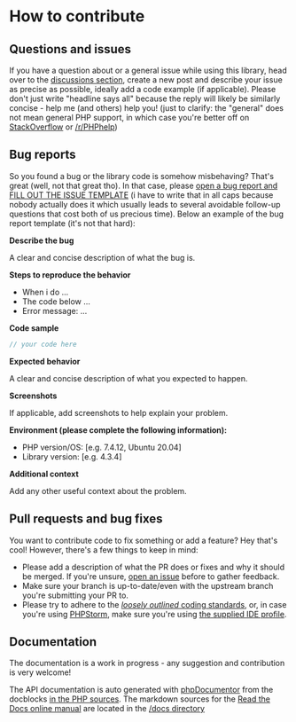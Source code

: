 # How to contribute

## Questions and issues

If you have a question about or a general issue while using this library,
head over to the [discussions section](https://github.com/chillerlan/php-qrcode/discussions),
create a new post and describe your issue as precise as possible, ideally add a code example (if applicable).
Please don't just write "headline says all" because the reply will likely be similarly concise - help me (and others) help you!
(just to clarify: the "general" does not mean general PHP support, in which case you're better off on
[StackOverflow](https://stackoverflow.com/questions/tagged/php) or [/r/PHPhelp](https://www.reddit.com/r/PHPhelp/))


## Bug reports

So you found a bug or the library code is somehow misbehaving? That's great (well, not that great tho). In that case,
please [open a bug report and FILL OUT THE ISSUE TEMPLATE](https://github.com/chillerlan/php-qrcode/issues/new?assignees=&labels=bug&projects=&template=bug_report.md&title=%5BBUG%5D)
(i have to write that in all caps because nobody actually does it which usually leads to several avoidable follow-up questions that cost both of us precious time).
Below an example of the bug report template (it's not that hard):

**Describe the bug**

A clear and concise description of what the bug is.

**Steps to reproduce the behavior**
- When i do ...
- The code below ...
- Error message: ...

**Code sample**
```php
// your code here
```

**Expected behavior**

A clear and concise description of what you expected to happen.

**Screenshots**

If applicable, add screenshots to help explain your problem.

**Environment (please complete the following information):**
- PHP version/OS: [e.g. 7.4.12, Ubuntu 20.04]
- Library version: [e.g. 4.3.4]

**Additional context**

Add any other useful context about the problem.


## Pull requests and bug fixes

You want to contribute code to fix something or add a feature? Hey that's cool! However, there's a few things to keep in mind:

- Please add a description of what the PR does or fixes and why it should be merged. If you're unsure, [open an issue](https://github.com/chillerlan/php-qrcode/issues/new?assignees=&labels=enhancement&projects=&template=feature_request.md&title=%5BENHANCEMENT%5D) before to gather feedback.
- Make sure your branch is up-to-date/even with the upstream branch you're submitting your PR to.
- Please try to adhere to the [*loosely outlined* coding standards](https://github.com/chillerlan/php-qrcode/discussions/60), or, in case you're using [PHPStorm](https://www.jetbrains.com/phpstorm/), make sure you're using [the supplied IDE profile](https://github.com/chillerlan/php-qrcode/tree/main/.idea).


## Documentation

The documentation is a work in progress - any suggestion and contribution is very welcome!


The API documentation is auto generated with [phpDocumentor](https://www.phpdoc.org/) from the docblocks [in the PHP sources](https://github.com/chillerlan/php-qrcode/tree/main/src).
The markdown sources for the [Read the Docs online manual](https://php-qrcode.readthedocs.io) are located in the [/docs directory](https://github.com/chillerlan/php-qrcode/tree/main/docs)
